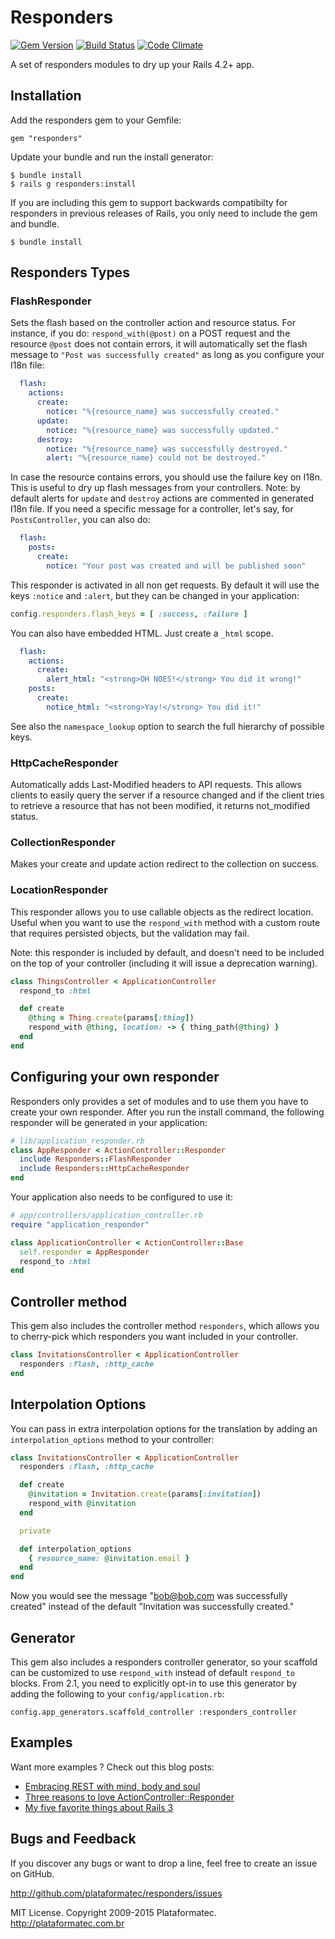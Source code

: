 # Responders

[![Gem Version](https://fury-badge.herokuapp.com/rb/responders.svg)](http://badge.fury.io/rb/responders)
[![Build Status](https://api.travis-ci.org/plataformatec/responders.svg?branch=master)](http://travis-ci.org/plataformatec/responders)
[![Code Climate](https://codeclimate.com/github/plataformatec/responders.svg)](https://codeclimate.com/github/plataformatec/responders)

A set of responders modules to dry up your Rails 4.2+ app.

## Installation

Add the responders gem to your Gemfile:

    gem "responders"

Update your bundle and run the install generator:

    $ bundle install
    $ rails g responders:install

If you are including this gem to support backwards compatibilty for responders in previous releases of Rails, you only need to include the gem and bundle. 

    $ bundle install

## Responders Types

### FlashResponder

Sets the flash based on the controller action and resource status.
For instance, if you do: `respond_with(@post)` on a POST request and the resource `@post`
does not contain errors, it will automatically set the flash message to
`"Post was successfully created"` as long as you configure your I18n file:

```yaml
  flash:
    actions:
      create:
        notice: "%{resource_name} was successfully created."
      update:
        notice: "%{resource_name} was successfully updated."
      destroy:
        notice: "%{resource_name} was successfully destroyed."
        alert: "%{resource_name} could not be destroyed."
```

In case the resource contains errors, you should use the failure key on I18n. This is
useful to dry up flash messages from your controllers. Note: by default alerts for `update`
and `destroy` actions are commented in generated I18n file. If you need a specific message
for a controller, let's say, for `PostsController`, you can also do:

```yaml
  flash:
    posts:
      create:
        notice: "Your post was created and will be published soon"
```

This responder is activated in all non get requests. By default it will use the keys
`:notice` and `:alert`, but they can be changed in your application:

```ruby
config.responders.flash_keys = [ :success, :failure ]
```

You can also have embedded HTML. Just create a `_html` scope.

```yaml
  flash:
    actions:
      create:
        alert_html: "<strong>OH NOES!</strong> You did it wrong!"
    posts:
      create:
        notice_html: "<strong>Yay!</strong> You did it!"
```

See also the `namespace_lookup` option to search the full hierarchy of possible keys.

### HttpCacheResponder

Automatically adds Last-Modified headers to API requests. This
allows clients to easily query the server if a resource changed and if the client tries
to retrieve a resource that has not been modified, it returns not_modified status.

### CollectionResponder

Makes your create and update action redirect to the collection on success.

### LocationResponder

This responder allows you to use callable objects as the redirect location.
Useful when you want to use the `respond_with` method with
a custom route that requires persisted objects, but the validation may fail.

Note: this responder is included by default, and doesn't need to be included
on the top of your controller (including it will issue a deprecation warning).

```ruby
class ThingsController < ApplicationController
  respond_to :html

  def create
    @thing = Thing.create(params[:thing])
    respond_with @thing, location: -> { thing_path(@thing) }
  end
end
```

## Configuring your own responder

Responders only provides a set of modules and to use them you have to create your own
responder. After you run the install command, the following responder will be
generated in your application:

```ruby
# lib/application_responder.rb
class AppResponder < ActionController::Responder
  include Responders::FlashResponder
  include Responders::HttpCacheResponder
end
```

Your application also needs to be configured to use it:

```ruby
# app/controllers/application_controller.rb
require "application_responder"

class ApplicationController < ActionController::Base
  self.responder = AppResponder
  respond_to :html
end
```

## Controller method

This gem also includes the controller method `responders`, which allows you to cherry-pick which
responders you want included in your controller.

```ruby
class InvitationsController < ApplicationController
  responders :flash, :http_cache
end
```

## Interpolation Options

You can pass in extra interpolation options for the translation by adding an `interpolation_options` method to your controller:

```ruby
class InvitationsController < ApplicationController
  responders :flash, :http_cache

  def create
    @invitation = Invitation.create(params[:invitation])
    respond_with @invitation
  end

  private

  def interpolation_options
    { resource_name: @invitation.email }
  end
end
```

Now you would see the message "bob@bob.com was successfully created" instead of the default "Invitation was successfully created."

## Generator

This gem also includes a responders controller generator, so your scaffold can be customized
to use `respond_with` instead of default `respond_to` blocks. From 2.1, you need to explicitly opt-in to use this generator by adding the following to your `config/application.rb`:

    config.app_generators.scaffold_controller :responders_controller

## Examples

Want more examples ? Check out this blog posts:

* [Embracing REST with mind, body and soul](http://blog.plataformatec.com.br/2009/08/embracing-rest-with-mind-body-and-soul/)
* [Three reasons to love ActionController::Responder](http://weblog.rubyonrails.org/2009/8/31/three-reasons-love-responder/)
* [My five favorite things about Rails 3](http://www.engineyard.com/blog/2009/my-five-favorite-things-about-rails-3/)

## Bugs and Feedback

If you discover any bugs or want to drop a line, feel free to create an issue on GitHub.

http://github.com/plataformatec/responders/issues

MIT License. Copyright 2009-2015 Plataformatec. http://plataformatec.com.br
